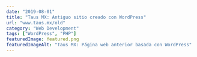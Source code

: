 ```yaml
---
date: "2019-08-01"
title: "Taus MX: Antiguo sitio creado con WordPress"
url: "www.taus.mx/old"
category: "Web Development"
tags: ["WordPress", "PHP"]
featuredImage: featured.png
featuredImageAlt: "Taus MX: Página web anterior basada con WordPress"
---
```

